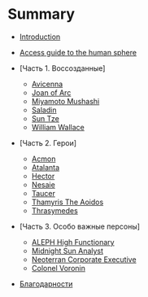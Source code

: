 # Summary

* [Introduction](README.md)
* [Access guide to the human sphere](access-guide-to-the-human-sphere.md)
* [Часть 1. Воссозданные]
    * [Avicenna](avicenna.md)
    * [Joan of Arc](joan_of_arc.md)
    * [Miyamoto Mushashi](miyamoto_musashi.md)
    * [Saladin](saladin.md)    
    * [Sun Tze](sun_tze.md)
    * [William Wallace](william_wallace.md)
* [Часть 2. Герои]
    * [Acmon](part2/acmon.md)
    * [Atalanta](part2/atalanta.md)
    * [Hector](part2/hector.md)
    * [Nesaie](part2/nesaie.md)
    * [Taucer](part2/taucer.md)
    * [Thamyris The Aoidos](part2/thamyris_the_aoidos.md)
    * [Thrasymedes](part2/thrasymedes.md)
* [Часть 3. Особо важные персоны]
    * [ALEPH High Functionary](hvt/aleph.md)
    * [Midnight Sun Analyst](hvt/nomads.md)
    * [Neoterran Corporate Executive](hvt/panoceania.md)
    * [Colonel Voronin](hvt/ariadna.md)
    
* [Благодарности](AUTHORS.md)


